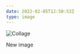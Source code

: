 ```yaml
---
date: 2022-02-05T12:50:53Z
type: image
---
```

![Collage](/images/emphasis-mine-640w.jpeg)

New image
